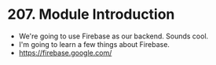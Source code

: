 # 207. Module Introduction
- We're going to use Firebase as our backend. Sounds cool.
- I'm going to learn a few things about Firebase.
- https://firebase.google.com/